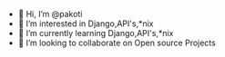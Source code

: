 - 👋 Hi, I’m @pakoti
- 👀 I’m interested in Django,API's,*nix
- 🌱 I’m currently learning Django,API's,*nix
- 💞️ I’m looking to collaborate on Open source Projects
